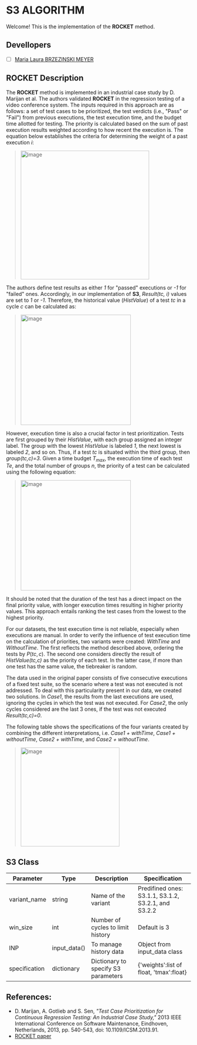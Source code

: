 # S3 ALGORITHM

Welcome! This is the implementation of the **ROCKET** method.

## Devellopers

- [ ] [Maria Laura BRZEZINSKI MEYER](https://github.com/laurabrzmeyer)

## ROCKET Description

The **ROCKET** method is implemented in an industrial case study by D. Marijan et al. 
The authors validated **ROCKET** in the regression testing of a video conference system. 
The inputs required in this approach are as follows: a set of test cases to be prioritized, the test verdicts (i.e., "Pass" or "Fail") from previous executions, the test execution time, and the budget time allotted for testing. 
The priority is calculated based on the sum of past execution results weighted according to how recent the execution is. The equation below establishes the criteria for determining the weight of a past execution *i*:
    
> <img width="350" alt="image" src="https://github.com/user-attachments/assets/2afca2a5-a93c-454b-ba74-175322ece9cc">

The authors define test results as either *1* for "passed" executions or *-1* for "failed" ones. 
Accordingly, in our implementation of **S3**, *Result(tc, i)* values are set to *1* or *-1*. 
Therefore, the historical value (*HistValue*) of a test *tc* in a cycle *c* can be calculated as:
    
> <img width="300" alt="image" src="https://github.com/user-attachments/assets/4c10fd1a-ea43-4a1e-bfe2-171c0ffc2cc7">

    
However, execution time is also a crucial factor in test prioritization. 
Tests are first grouped by their *HistValue*, with each group assigned an integer label. 
The group with the lowest *HistValue* is labeled *1*, the next lowest is labeled *2*, and so on. 
Thus, if a test *tc* is situated within the third group, then *group(tc,c)=3*. 
Given a time budget *T<sub>max</sub>*, the execution time of each test *Te*, and the total number of groups *n*, the priority of a test can be calculated using the following equation:

> <img width="300" alt="image" src="https://github.com/user-attachments/assets/c7ffa9b3-d223-4fb5-9bac-3a80f3ca0e98">

It should be noted that the duration of the test has a direct impact on the final priority value, with longer execution times resulting in higher priority values. 
This approach entails ranking the test cases from the lowest to the highest priority.

For our datasets, the test execution time is not reliable, especially when executions are manual. 
In order to verify the influence of test execution time on the calculation of priorities, two variants were created: *WithTime* and *WithoutTime*. 
The first reflects the method described above, ordering the tests by $P(tc, c)$. 
The second one considers directly the result of *HistValue(tc,c)* as the priority of each test. 
In the latter case, if more than one test has the same value, the tiebreaker is random.

The data used in the original paper consists of five consecutive executions of a fixed test suite, so the scenario where a test was not executed is not addressed. 
To deal with this particularity present in our data, we created two solutions. 
In *Case1*, the results from the last executions are used, ignoring the cycles in which the test was not executed. 
For *Case2*, the only cycles considered are the last 3 ones, if the test was not executed *Result(tc,c)=0*. 

The following table shows the specifications of the four variants created by combining the different interpretations, i.e. *Case1 + withTime*, *Case1 + withoutTime*, *Case2 + withTime*, and *Case2 + withoutTime*.

> <img width="269" alt="image" src="https://github.com/user-attachments/assets/8b056797-b551-4176-9385-609f4de21cdd">

## S3 Class
| Parameter | Type | Description | Specification |
| ------------- | ------------- | ------------- | ------------- |
| variant_name  | string  | Name of the variant | Predifined ones: S3.1.1, S3.1.2, S3.2.1, and S3.2.2 |
| win_size  | int  | Number of cycles to limit history | Default  is 3 | 
| INP  | input_data()  | To manage history data | Object from input_data class |
| specification  | dictionary  | Dictionary to specify S3 parameters | {'weights':list of float, 'tmax':float} |

## References:
- D. Marijan, A. Gotlieb and S. Sen, *"Test Case Prioritization for Continuous Regression Testing: An Industrial Case Study,"* 2013 IEEE International Conference on Software Maintenance, Eindhoven, Netherlands, 2013, pp. 540-543, doi: 10.1109/ICSM.2013.91.
- [ROCKET paper](https://ieeexplore.ieee.org/document/6676952)
